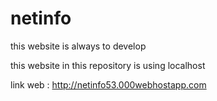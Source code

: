 # netinfo

this website is always to develop

this website in this repository is using localhost

link web : http://netinfo53.000webhostapp.com
